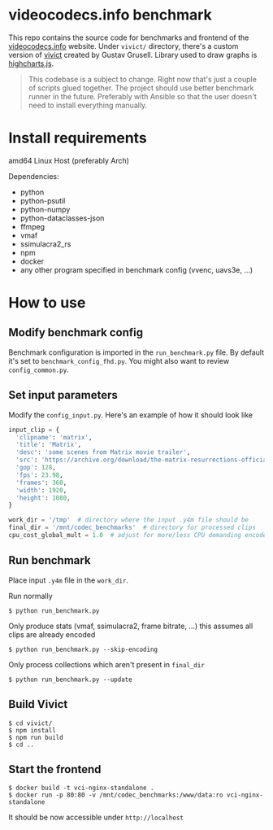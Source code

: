 # videocodecs.info benchmark

This repo contains the source code for benchmarks and frontend of the [videocodecs.info](https://videocodecs.info) website.
Under `vivict/` directory, there's a custom version of [vivict](https://github.com/vivictorg/vivict) created by Gustav Grusell.
Library used to draw graphs is [highcharts.js](https://www.highcharts.com/).

> This codebase is a subject to change. Right now that's just a couple of scripts glued together. The project should use better benchmark runner in the future. Preferably with Ansible so that the user doesn't need to install everything manually.

# Install requirements

amd64 Linux Host (preferably Arch)

Dependencies:
- python
- python-psutil
- python-numpy
- python-dataclasses-json
- ffmpeg
- vmaf
- ssimulacra2_rs
- npm
- docker
- any other program specified in benchmark config (vvenc, uavs3e, ...)

# How to use

## Modify benchmark config

Benchmark configuration is imported in the `run_benchmark.py` file. By default it's set to `benchmark_config_fhd.py`.
You might also want to review `config_common.py`.

## Set input parameters

Modify the `config_input.py`.
Here's an example of how it should look like
```python
input_clip = {
  'clipname': 'matrix',
  'title': 'Matrix',
  'desc': 'some scenes from Matrix movie trailer',
  'src': 'https://archive.org/download/the-matrix-resurrections-official-trailer-prores/rev-1-dom_trailer_1_online_txtd_mtrx4_ProResMaster_no_slate_prores.mov',
  'gop': 128,
  'fps': 23.98,
  'frames': 360,
  'width': 1920,
  'height': 1080,
}

work_dir = '/tmp'  # directory where the input .y4m file should be
final_dir = '/mnt/codec_benchmarks'  # directory for processed clips
cpu_cost_global_mult = 1.0  # adjust for more/less CPU demanding encodes
```

## Run benchmark

Place input `.y4m` file in the `work_dir`.

Run normally
```shell
$ python run_benchmark.py
```

Only produce stats (vmaf, ssimulacra2, frame bitrate, ...)
this assumes all clips are already encoded
```shell
$ python run_benchmark.py --skip-encoding
```

Only process collections which aren't present in `final_dir`
```shell
$ python run_benchmark.py --update
```


## Build Vivict

```shell
$ cd vivict/
$ npm install
$ npm run build
$ cd ..
```

## Start the frontend

```shell
$ docker build -t vci-nginx-standalone .
$ docker run -p 80:80 -v /mnt/codec_benchmarks:/www/data:ro vci-nginx-standalone
```

It should be now accessible under `http://localhost`
